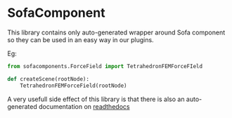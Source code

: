 # SofaComponent
This library contains only auto-generated wrapper around Sofa component so they can be used 
in an easy way in our plugins. 

Eg: 
```python
from sofacomponents.ForceField import TetrahedronFEMForceFIeld

def createScene(rootNode):
    TetrahedronFEMForceField(rootNode)
```

A very usefull side effect of this library is that there is also an auto-generated documentation on [readthedocs](http://sofacomponents.readthedocs.io/en/latest/index.html)

